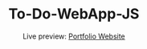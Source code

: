 <h1 align="center">To-Do-WebApp-JS</h1>
<p align="center">Live preview: <a href="https://varundhanak.github.io/To-Do-WebApp-JS/">Portfolio Website</a></p><br>
<p align="center">
